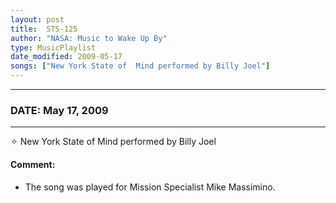 ```yaml
---
layout: post
title:  STS-125
author: "NASA: Music to Wake Up By"
type: MusicPlaylist
date_modified: 2009-05-17
songs: ["New York State of  Mind performed by Billy Joel"]
---
```


----
### DATE: May 17, 2009
----
✧ New York State of  Mind performed by Billy Joel

#### Comment:
* The song was played for Mission Specialist Mike Massimino.



<br/>
<center>
	<a target="_blank"
	   href="https://twitter.com/intent/tweet?hashtags=Space,NASA,Playlist,NASAWakeupCalls,SpaceProgram&text={{ page.author}}, '{{ page.songs.first }}' {{ page.title }}, {{ page.date | date: '%B %d, %Y' }}. {{ site.url }}{{ page.url }} @nasawakeupcalls">
	   <i class="fab fa-twitter" alt="Tweet this page" style="font-size: 1.3em;"></i>
	</a>
	&nbsp; 	<i class="fas fa-user-astronaut" style="font-size: 1.5em;"></i> &nbsp;
    <a type="amzn" search="'New York State of  Mind performed by Billy Joel'" category="popular music">
        <i class="fab fa-amazon" style="font-size: 1.3em;"></i>
    </a>
</center>
